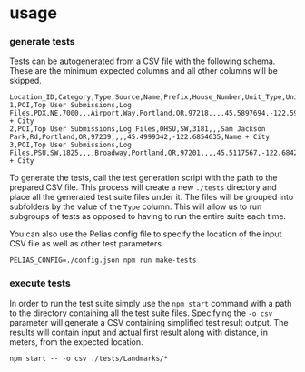 # usage

### generate tests
Tests can be autogenerated from a CSV file with the following schema. These are the minimum expected columns and all other columns will be skipped.

```
Location_ID,Category,Type,Source,Name,Prefix,House_Number,Unit_Type,Unit_Number,Street_Name,Street_Type,City,State,Zip,Stop_ID,X_Coord,Y_Coord,Lat,Lon,Request
1,POI,Top User Submissions,Log Files,PDX,NE,7000,,,Airport,Way,Portland,OR,97218,,,,45.5897694,-122.5950942,Name + City
2,POI,Top User Submissions,Log Files,OHSU,SW,3181,,,Sam Jackson Park,Rd,Portland,OR,97239,,,,45.4999342,-122.6854635,Name + City
3,POI,Top User Submissions,Log Files,PSU,SW,1825,,,,Broadway,Portland,OR,97201,,,,45.5117567,-122.6842859,Name + City
```

To generate the tests, call the test generation script with the path to the prepared CSV file. This process will create a new `./tests` directory and place all the generated test suite files under it. The files will be grouped into subfolders by the value of the `Type` column. This will allow us to run subgroups of tests as opposed to having to run the entire suite each time.

You can also use the Pelias config file to specify the location of the input CSV file as well as other test parameters.

`PELIAS_CONFIG=./config.json npm run make-tests`

### execute tests
In order to run the test suite simply use the `npm start` command with a path to the directory containing all the test suite files.
Specifying the `-o csv` parameter will generate a CSV containing simplified test result output. The results will contain input and actual first result along with distance, in meters, from the expected location.

`npm start -- -o csv ./tests/Landmarks/*`
   
   
   